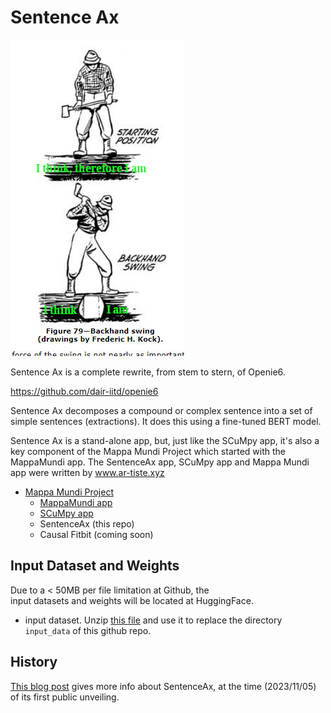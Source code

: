 # Sentence Ax


![Sentence Ax](pics/sentence_ax_logo.jpg)

Sentence Ax is a complete rewrite, from stem to stern, of Openie6.

https://github.com/dair-iitd/openie6

Sentence Ax decomposes a compound or complex sentence
into a set of simple sentences (extractions). It does this using 
a fine-tuned BERT model.

Sentence Ax is a stand-alone app, but, just like the
SCuMpy app,
it's also 
a key component of the 
Mappa Mundi Project which started with the
MappaMundi app.
The SentenceAx app, SCuMpy app and Mappa Mundi app were
written by
www.ar-tiste.xyz

* [Mappa Mundi Project](https://qbnets.wordpress.com/2023/07/31/searching-for-causal-pathways-for-diseases-using-an-individuals-fitbit-and-social-media-records-part-2/)
    * [MappaMundi app](https://github.com/rrtucci/mappa_mundi)
    * [SCuMpy app](https://github.com/rrtucci/scumpy)
    * SentenceAx (this repo)
    * Causal Fitbit (coming soon)


## Input Dataset and Weights

Due to a < 50MB per file limitation at Github, the  
input datasets and weights will be located at HuggingFace.

* input dataset. Unzip [this file](https://huggingface.co/datasets/rrtucci/SentenceAx-input-data) and use it to replace the 
directory `input_data` of this github repo. 

## History

[This blog post](https://qbnets.wordpress.com/2023/11/05/sentenceax-my-open-source-software-for-sentence-splitting/)
 gives more info about SentenceAx,
at the time (2023/11/05) of its first public unveiling.
